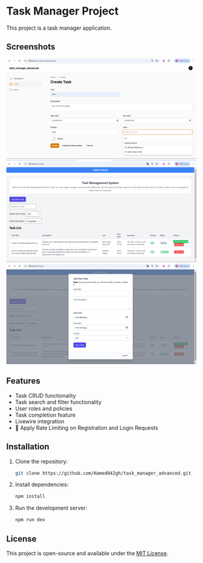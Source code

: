 # Task Manager Project

This project is a task manager application.

## Screenshots

![Task Image](https://github.com/Hamed042gh/task_manager_advanced/blob/main/public/images/1.png?raw=true)
![Task Image](https://github.com/Hamed042gh/task_manager_advanced/blob/main/public/images/2.png?raw=true)
![Task Image](https://github.com/Hamed042gh/task_manager_advanced/blob/main/public/images/3.png?raw=true)

## Features
- Task CRUD functionality
- Task search and filter functionality
- User roles and policies
- Task completion feature
- Livewire integration
- 🚫 Apply Rate Limiting on Registration and Login Requests

## Installation

1. Clone the repository:
    ```bash
    git clone https://github.com/Hamed042gh/task_manager_advanced.git
    ```

2. Install dependencies:
    ```bash
    npm install
    ```

3. Run the development server:
    ```bash
    npm run dev
    ```

## License

This project is open-source and available under the [MIT License](LICENSE).
